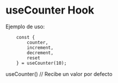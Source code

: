 # useCounter Hook
Ejemplo de uso:
```
    const {
        counter,
        increment,
        decrement,
        reset
    } = useCounter(10);
```
useCounter() // Recibe un valor por defecto